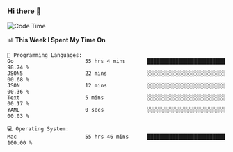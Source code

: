 ### Hi there 👋

<!--
**CrazyCollin/crazycollin** is a ✨ _special_ ✨ repository because its `README.md` (this file) appears on your GitHub profile.

Here are some ideas to get you started:

- 🔭 I’m currently working on ...
- 🌱 I’m currently learning ...
- 👯 I’m looking to collaborate on ...
- 🤔 I’m looking for help with ...
- 💬 Ask me about ...
- 📫 How to reach me: ...
- 😄 Pronouns: ...
- ⚡ Fun fact: ...
-->

<!--START_SECTION:waka-->
![Code Time](http://img.shields.io/badge/Code%20Time-4%2C140%20hrs%2016%20mins-blue)

📊 **This Week I Spent My Time On** 

```text
💬 Programming Languages: 
Go                       55 hrs 4 mins       █████████████████████████   98.74 % 
JSON5                    22 mins             ░░░░░░░░░░░░░░░░░░░░░░░░░   00.68 % 
JSON                     12 mins             ░░░░░░░░░░░░░░░░░░░░░░░░░   00.36 % 
Text                     5 mins              ░░░░░░░░░░░░░░░░░░░░░░░░░   00.17 % 
YAML                     0 secs              ░░░░░░░░░░░░░░░░░░░░░░░░░   00.03 % 

💻 Operating System: 
Mac                      55 hrs 46 mins      █████████████████████████   100.00 % 
```


<!--END_SECTION:waka-->
